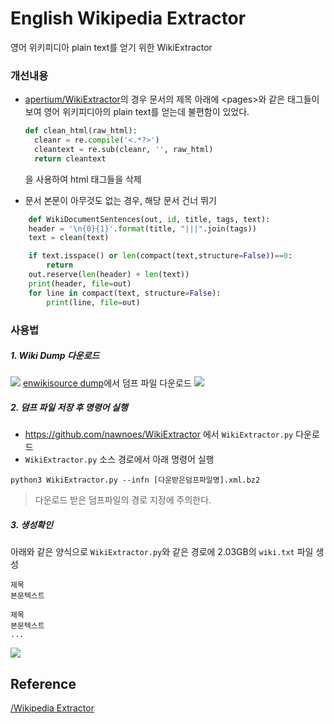 # English Wikipedia Extractor
영어 위키피디아 plain text를 얻기 위한 WikiExtractor

### 개선내용
- [apertium/WikiExtractor](https://wiki.apertium.org/wiki/Wikipedia_Extractor)의 경우 문서의 제목 아래에 <pages\>와 같은 태그들이 보여 영어 위키피디아의 plain text를 얻는데 불편함이 있었다. 

  ```python
  def clean_html(raw_html):
    cleanr = re.compile('<.*?>')
    cleantext = re.sub(cleanr, '', raw_html)
    return cleantext
  ```
  을 사용하여 html 태그들을 삭제
 - 문서 본문이 아무것도 없는 경우, 해당 문서 건너 뛰기
```python
    def WikiDocumentSentences(out, id, title, tags, text):
    header = '\n{0}{1}'.format(title, "|||".join(tags))
    text = clean(text)

    if text.isspace() or len(compact(text,structure=False))==0:
        return
    out.reserve(len(header) + len(text))
    print(header, file=out)
    for line in compact(text, structure=False):
        print(line, file=out)
```
    
### 사용법
##### 1. Wiki Dump 다운로드
  ![](https://images.velog.io/images/nawnoes/post/5a4f71b1-e3e5-463e-8c16-5bc59ceca50f/image.png)
[enwikisource dump](https://dumps.wikimedia.org/enwikisource/20210101/)에서 덤프 파일 다운로드
![](https://images.velog.io/images/nawnoes/post/34f19fb6-13a3-4bb6-99d7-9b61f3973e45/image.png)
##### 2. 덤프 파일 저장 후 명령어 실행
- https://github.com/nawnoes/WikiExtractor 에서 `WikiExtractor.py` 다운로드
- `WikiExtractor.py` 소스 경로에서 아래 명령어 실행

```
python3 WikiExtractor.py --infn [다운받은덤프파일명].xml.bz2
```
  > 다운로드 받은 덤프파일의 경로 지정에 주의한다. 
  
##### 3. 생성확인
아래와 같은 양식으로 `WikiExtractor.py`와 같은 경로에 2.03GB의 `wiki.txt` 파일 생성
```
제목
본문텍스트

제목
본문텍스트
...
```
![](https://images.velog.io/images/nawnoes/post/091d3e3f-c7a4-4e1c-b7e6-ae1d01eaf6d7/image.png)
    
## Reference
[/Wikipedia Extractor](https://wiki.apertium.org/wiki/Wikipedia_Extractor)
